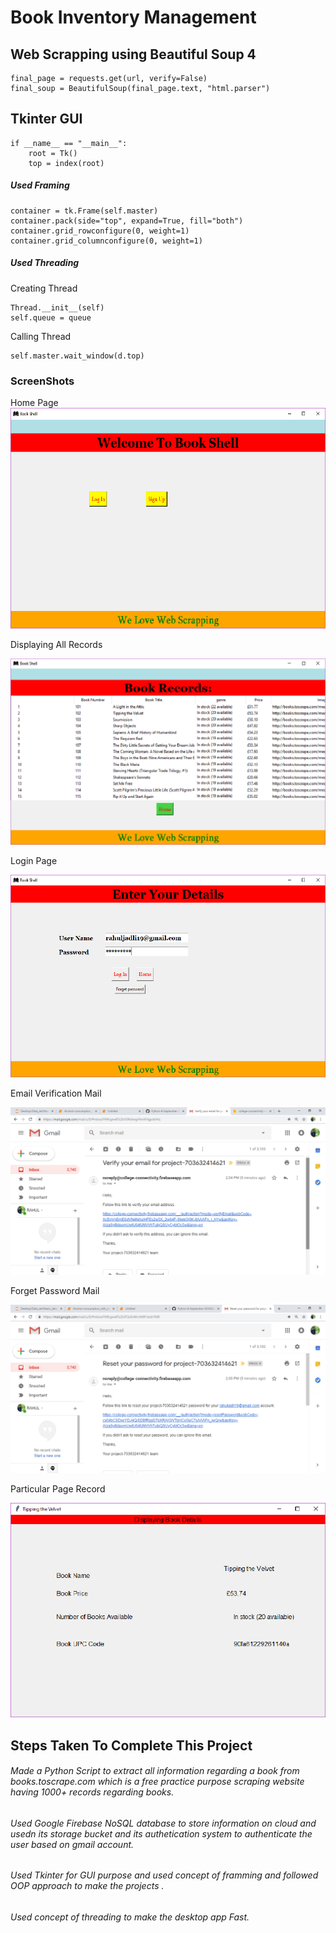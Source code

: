 # Book Inventory Management

## Web Scrapping using Beautiful Soup 4

```
final_page = requests.get(url, verify=False)
final_soup = BeautifulSoup(final_page.text, "html.parser")
```

## Tkinter GUI

```
if __name__ == "__main__":
    root = Tk()
    top = index(root)
```
##### Used Framing

```
container = tk.Frame(self.master)
container.pack(side="top", expand=True, fill="both")
container.grid_rowconfigure(0, weight=1)
container.grid_columnconfigure(0, weight=1)
```

##### Used Threading

Creating Thread
```
Thread.__init__(self)
self.queue = queue
```

Calling Thread
```
self.master.wait_window(d.top)
```

### ScreenShots

Home Page
![alt welcome](https://github.com/rahuljadli/Book-Inventory-Management/blob/master/screen_shots/start.png)

Displaying All Records

![alt welcome](https://github.com/rahuljadli/Book-Inventory-Management/blob/master/screen_shots/all_records.png)

Login Page

![alt welcome](https://github.com/rahuljadli/Book-Inventory-Management/blob/master/screen_shots/login.png)

Email Verification Mail

![alt welcome](https://github.com/rahuljadli/Book-Inventory-Management/blob/master/screen_shots/email_verification.png)

Forget Password Mail

![alt welcome](https://github.com/rahuljadli/Book-Inventory-Management/blob/master/screen_shots/forget_password.png)

Particular Page Record

![alt welcome](https://github.com/rahuljadli/Book-Inventory-Management/blob/master/screen_shots/particular_book_record.png)


## Steps Taken To Complete This Project

###### Made a Python Script to extract all information regarding a book from books.toscrape.com which is a free practice purpose scraping website having 1000+ records regarding books.

###### Used Google Firebase NoSQL database to store information on cloud and usedn its storage bucket and its authetication system to authenticate the user based on gmail account.

###### Used Tkinter for GUI purpose and used concept of framming and followed OOP approach to make the projects .

###### Used concept of threading to make the desktop app Fast.
